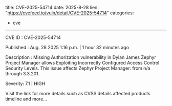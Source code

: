  
title: CVE-2025-54714
date: 2025-8-28
lien: "https://cvefeed.io/vuln/detail/CVE-2025-54714"
categories:
  - cve
---

CVE ID : CVE-2025-54714

Published :  Aug. 28
2025
1:16 p.m. | 1 hour
32 minutes ago

Description : Missing Authorization vulnerability in Dylan James Zephyr Project Manager allows Exploiting Incorrectly Configured Access Control Security Levels. This issue affects Zephyr Project Manager: from n/a through 3.3.201.

Severity: 7.1 | HIGH

Visit the link for more details
such as CVSS details
affected products
timeline
and more...
